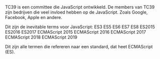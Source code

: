TC39 is een committee die JavaScript ontwikkeld.
De members van TC39 zijn bedrijven die veel invloed hebben op de JavaScript. Zoals Google, Facebook, Apple en andere.

Dit zijn de inevitable terms voor JavaScript:
ES3
ES5
ES6
ES7
ES8
ES2015
ES2016
ES2017
ECMAScript 2015
ECMAScript 2016
ECMAScript 2017
ECMAScript 2018
ECMAScript 2019

Dit zijn alle termen die refereren naar een standard, dat heet ECMAScript (ES).

